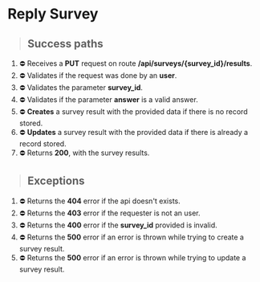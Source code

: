 # Reply Survey

> ## Success paths

1. ⛔ Receives a **PUT** request on route **/api/surveys/{survey_id}/results**.
2. ⛔ Validates if the request was done by an **user**.
3. ⛔ Validates the parameter **survey_id**.
4. ⛔ Validates if the parameter **answer**  is a valid answer.
5. ⛔ **Creates** a survey result with the provided data if there is no record stored.
6. ⛔ **Updates** a survey result with the provided data if there is already a record stored.
7. ⛔ Returns **200**, with the survey results.

> ## Exceptions

1. ⛔ Returns the **404** error if the api doesn't exists.
2. ⛔ Returns the **403** error if the requester is not an user.
3. ⛔ Returns the **400** error if the **survey_id** provided is invalid.
4. ⛔ Returns the **500** error if an error is thrown while trying to create a survey result.
4. ⛔ Returns the **500** error if an error is thrown while trying to update a survey result.


